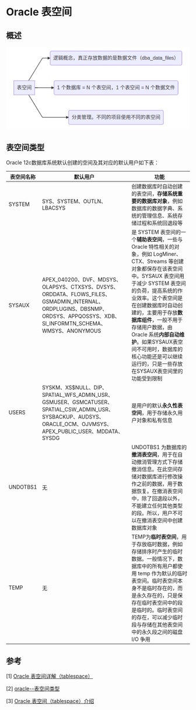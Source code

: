 # Oracle 表空间

## 概述

![image-20220811105204926](assets/oracle_table/image-20220811105204926.png)

## 表空间类型

Oracle 12c数据库系统默认创建的空间及其对应的默认用户如下表：

| 表空间名称 | 默认用户                                                     | 功能                                                         |
| ---------- | ------------------------------------------------------------ | ------------------------------------------------------------ |
| SYSTEM     | SYS、SYSTEM、OUTLN、LBACSYS                                  | 创建数据库时自动创建的表空间，**存储系统重要的数据库对象**，例如数据库的数据字典、系统的管理信息、系统存储过程和系统回退段等 |
| SYSAUX     | APEX_040200、DVF、MDSYS、OLAPSYS、CTXSYS、DVSYS、ORDDATA、FLOWS_FILES、GSMADMIN_INTERNAL、ORDPLUGINS、DBSNMP、ORDSYS、APPQOSSYS、XDB、SI_INFORMTN_SCHEMA、WMSYS、ANONYMOUS | 是 SYSTEM 表空间的一个**辅助表空间**，一些与 Oracle 特性相关的对象，例如 LogMiner、CTX、Streams 等创建对象都保存在该表空间中。SYSAUX 表空间用于减少 SYSTEM 表空间的负荷，提高系统的作业效率。这个表空间是在创建数据库时自动创建的，主要用于存放**数据库组件**，一般不用于存储用户数据，由 Oracle 系统**内部自动维护**。如果SYSAUX表空间不可用时，数据库的核心功能还是可以继续运行的，只是一些存放在SYSAUX表空间里的功能受到限制 |
| USERS      | SYSKM、XS$NULL、DIP、SPATIAL_WFS_ADMIN_USR、GSMUSER、GSMCATUSER、SPATIAL_CSW_ADMIN_USR、SYSBACKUP、AUDSYS、ORACLE_OCM、OJVMSYS、APEX_PUBLIC_USER、MDDATA、SYSDG | 是用户的默认**永久性表空间**，用于存储永久用户对象和私有信息 |
| UNDOTBS1   | 无                                                           | UNDOTBS1 为数据库的**撤消表空间**，用于在自动撤消管理方式下存储撤消信息。在此空间存储对数据库进行修改操作之前的数据，用于数据恢复。在撤消表空间中，除了回退段以外，不能建立任何其他类型的段。所以，用户不可以在撤消表空间中创建数据库对象 |
| TEMP       | 无                                                           | TEMP为**临时表空间**，用于存放临时数据，例如存储排序时产生的临时数据。一般情况下，数据库中的所有用户都使用 temp 作为默认的临时表空间。临时表空间本身不是临时存在的，而是永久存在的，只是保存在临时表空间中的段是临时的。临时表空间的存在，可以减少临时段与存储在其他表空间中的永久段之间的磁盘 I/O 争用 |

## 参考

[1] [Oracle 表空间详解（tablespace）](https://blog.csdn.net/qq_34745941/article/details/91039626)

[2] [oracle--表空间类型](https://blog.csdn.net/weixin_50393358/article/details/125388523)

[3] [Oracle 表空间（tablespace）介绍](https://blog.csdn.net/cnds123/article/details/125151902)

